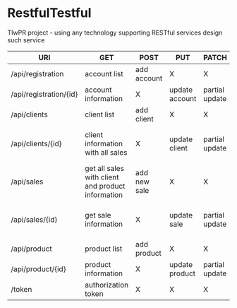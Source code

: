 # RestfulTestful
TIwPR project - using any technology supporting RESTful services design such service

| URI | GET | POST | PUT | PATCH | DELETE |
| --- | --- | --- | --- | --- | --- |
| /api/registration | account list | add account | X | X | X |
| /api/registration/{id} | account information | X | update account | partial update | deactivate account |
| /api/clients | client list | add client | X | X | X |
| /api/clients/{id} | client information with all sales | X | update client | partial update | archieve client and all his sales |
| /api/sales | get all sales with client and product information | add new sale | X | X | X |
| /api/sales/{id} | get sale information | X | update sale | partial update | archieve sale/delete archieved sale |
| /api/product | product list | add product | X | X | X |
| /api/product/{id} | product information | X | update product | partial update | discontnue product |
| /token | authorization token | X | X | X | X |
